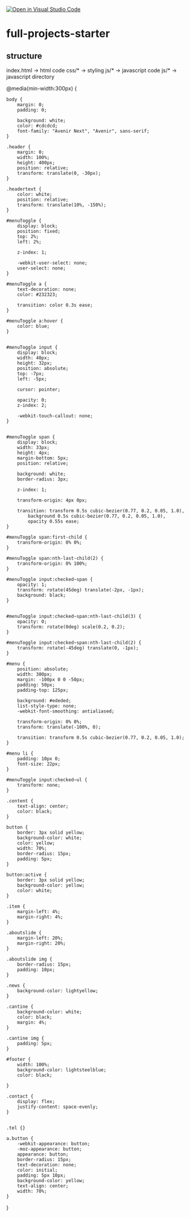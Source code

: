 [![Open in Visual Studio Code](https://classroom.github.com/assets/open-in-vscode-f059dc9a6f8d3a56e377f745f24479a46679e63a5d9fe6f495e02850cd0d8118.svg)](https://classroom.github.com/online_ide?assignment_repo_id=6725536&assignment_repo_type=AssignmentRepo)
# full-projects-starter


## structure

index.html -> html code
css/* -> styling
js/* -> javascript code
js/* -> javascript directory

@media(min-width:300px) {

    body {
        margin: 0;
        padding: 0;

        background: white;
        color: #cdcdcd;
        font-family: "Avenir Next", "Avenir", sans-serif;
    }

    .header {
        margin: 0;
        width: 100%;
        height: 400px;
        position: relative;
        transform: translate(0, -30px);
    }

    .headertext {
        color: white;
        position: relative;
        transform: translate(10%, -150%);
    }

    #menuToggle {
        display: block;
        position: fixed;
        top: 2%;
        left: 2%;

        z-index: 1;

        -webkit-user-select: none;
        user-select: none;
    }

    #menuToggle a {
        text-decoration: none;
        color: #232323;

        transition: color 0.3s ease;
    }

    #menuToggle a:hover {
        color: blue;
    }


    #menuToggle input {
        display: block;
        width: 40px;
        height: 32px;
        position: absolute;
        top: -7px;
        left: -5px;

        cursor: pointer;

        opacity: 0;
        z-index: 2;

        -webkit-touch-callout: none;
    }


    #menuToggle span {
        display: block;
        width: 33px;
        height: 4px;
        margin-bottom: 5px;
        position: relative;

        background: white;
        border-radius: 3px;

        z-index: 1;

        transform-origin: 4px 0px;

        transition: transform 0.5s cubic-bezier(0.77, 0.2, 0.05, 1.0),
            background 0.5s cubic-bezier(0.77, 0.2, 0.05, 1.0),
            opacity 0.55s ease;
    }

    #menuToggle span:first-child {
        transform-origin: 0% 0%;
    }

    #menuToggle span:nth-last-child(2) {
        transform-origin: 0% 100%;
    }

    #menuToggle input:checked~span {
        opacity: 1;
        transform: rotate(45deg) translate(-2px, -1px);
        background: black;
    }


    #menuToggle input:checked~span:nth-last-child(3) {
        opacity: 0;
        transform: rotate(0deg) scale(0.2, 0.2);
    }

    #menuToggle input:checked~span:nth-last-child(2) {
        transform: rotate(-45deg) translate(0, -1px);
    }

    #menu {
        position: absolute;
        width: 300px;
        margin: -100px 0 0 -50px;
        padding: 50px;
        padding-top: 125px;

        background: #ededed;
        list-style-type: none;
        -webkit-font-smoothing: antialiased;

        transform-origin: 0% 0%;
        transform: translate(-100%, 0);

        transition: transform 0.5s cubic-bezier(0.77, 0.2, 0.05, 1.0);
    }

    #menu li {
        padding: 10px 0;
        font-size: 22px;
    }

    #menuToggle input:checked~ul {
        transform: none;
    }

    .content {
        text-align: center;
        color: black;
    }

    button {
        border: 3px solid yellow;
        background-color: white;
        color: yellow;
        width: 70%;
        border-radius: 15px;
        padding: 5px;
    }

    button:active {
        border: 3px solid yellow;
        background-color: yellow;
        color: white;
    }

    .item {
        margin-left: 4%;
        margin-right: 4%;
    }

    .aboutslide {
        margin-left: 20%;
        margin-right: 20%;
    }

    .aboutslide img {
        border-radius: 15px;
        padding: 10px;
    }

    .news {
        background-color: lightyellow;
    }

    .cantine {
        background-color: white;
        color: black;
        margin: 4%;
    }

    .cantine img {
        padding: 5px;
    }

    #footer {
        width: 100%;
        background-color: lightsteelblue;
        color: black;

    }

    .contact {
        display: flex;
        justify-content: space-evenly;
    }


    .tel {}

    a.button {
        -webkit-appearance: button;
        -moz-appearance: button;
        appearance: button;
        border-radius: 15px;
        text-decoration: none;
        color: initial;
        padding: 5px 10px;
        background-color: yellow;
        text-align: center;
        width: 70%;
    }
}